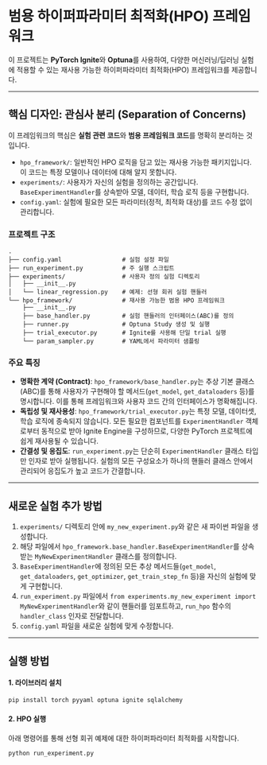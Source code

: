 # 범용 하이퍼파라미터 최적화(HPO) 프레임워크

이 프로젝트는 **PyTorch Ignite**와 **Optuna**를 사용하여, 다양한 머신러닝/딥러닝 실험에 적용할 수 있는 재사용 가능한 하이퍼파라미터 최적화(HPO) 프레임워크를 제공합니다.

---

## 핵심 디자인: 관심사 분리 (Separation of Concerns)

이 프레임워크의 핵심은 **실험 관련 코드**와 **범용 프레임워크 코드**를 명확히 분리하는 것입니다.

-   `hpo_framework/`: 일반적인 HPO 로직을 담고 있는 재사용 가능한 패키지입니다. 이 코드는 특정 모델이나 데이터에 대해 알지 못합니다.
-   `experiments/`: 사용자가 자신의 실험을 정의하는 공간입니다. `BaseExperimentHandler`를 상속받아 모델, 데이터, 학습 로직 등을 구현합니다.
-   `config.yaml`: 실험에 필요한 모든 파라미터(정적, 최적화 대상)를 코드 수정 없이 관리합니다.

### 프로젝트 구조

```
.
├── config.yaml                 # 실험 설정 파일
├── run_experiment.py           # 주 실행 스크립트
├── experiments/                # 사용자 정의 실험 디렉토리
│   ├── __init__.py
│   └── linear_regression.py    # 예제: 선형 회귀 실험 핸들러
└── hpo_framework/              # 재사용 가능한 범용 HPO 프레임워크
    ├── __init__.py
    ├── base_handler.py         # 실험 핸들러의 인터페이스(ABC)를 정의
    ├── runner.py               # Optuna Study 생성 및 실행
    ├── trial_executor.py       # Ignite를 사용해 단일 trial 실행
    └── param_sampler.py        # YAML에서 파라미터 샘플링
```

### 주요 특징

-   **명확한 계약 (Contract)**: `hpo_framework/base_handler.py`는 추상 기본 클래스(ABC)를 통해 사용자가 구현해야 할 메서드(`get_model`, `get_dataloaders` 등)를 명시합니다. 이를 통해 프레임워크와 사용자 코드 간의 인터페이스가 명확해집니다.
-   **독립성 및 재사용성**: `hpo_framework/trial_executor.py`는 특정 모델, 데이터셋, 학습 로직에 종속되지 않습니다. 모든 필요한 컴포넌트를 `ExperimentHandler` 객체로부터 동적으로 받아 Ignite Engine을 구성하므로, 다양한 PyTorch 프로젝트에 쉽게 재사용될 수 있습니다.
-   **간결성 및 응집도**: `run_experiment.py`는 단순히 `ExperimentHandler` 클래스 타입만 인자로 받아 실행됩니다. 실험의 모든 구성요소가 하나의 핸들러 클래스 안에서 관리되어 응집도가 높고 코드가 간결합니다.

---

## 새로운 실험 추가 방법

1.  `experiments/` 디렉토리 안에 `my_new_experiment.py`와 같은 새 파이썬 파일을 생성합니다.
2.  해당 파일에서 `hpo_framework.base_handler.BaseExperimentHandler`를 상속받는 `MyNewExperimentHandler` 클래스를 정의합니다.
3.  `BaseExperimentHandler`에 정의된 모든 추상 메서드들(`get_model`, `get_dataloaders`, `get_optimizer`, `get_train_step_fn` 등)을 자신의 실험에 맞게 구현합니다.
4.  `run_experiment.py` 파일에서 `from experiments.my_new_experiment import MyNewExperimentHandler`와 같이 핸들러를 임포트하고, `run_hpo` 함수의 `handler_class` 인자로 전달합니다.
5.  `config.yaml` 파일을 새로운 실험에 맞게 수정합니다.

---

## 실행 방법

#### 1. 라이브러리 설치

```bash
pip install torch pyyaml optuna ignite sqlalchemy
```

#### 2. HPO 실행

아래 명령어를 통해 선형 회귀 예제에 대한 하이퍼파라미터 최적화를 시작합니다.

```bash
python run_experiment.py
```